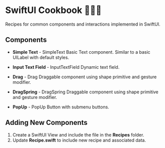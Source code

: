 # SwiftUI Cookbook 👨🏻‍🍳
Recipes for common components and interactions implemented in SwiftUI.

## Components

- **Simple Text** - SimpleText
  Basic Text component. Similar to a basic UILabel with default styles.

- **Input Text Field** - InputTextField
  Dynamic text field.

- **Drag** - Drag
  Draggable component using shape primitive and gesture modifier.

- **DragSpring** - DragSpring
  Draggable component using shape primitive and gesture modifier.

- **PopUp** - PopUp
  Button with submenu buttons.

## Adding New Components

1. Create a SwiftUI View and include the file in the **Recipes** folder.
2. Update **Recipe.swift** to include new recipe and associated data.
